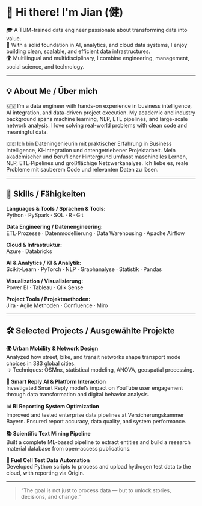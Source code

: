 # 👋 Hi there! I'm Jian (健)

🎓 A TUM-trained data engineer passionate about transforming data into value.  
🤖 With a solid foundation in AI, analytics, and cloud data systems, I enjoy building clean, scalable, and efficient data infrastructures.  
🌍 Multilingual and multidisciplinary, I combine engineering, management, social science, and technology.

---

## 💡 About Me / Über mich

🇬🇧 I’m a data engineer with hands-on experience in business intelligence, AI integration, and data-driven project execution. My academic and industry background spans machine learning, NLP, ETL pipelines, and large-scale network analysis. I love solving real-world problems with clean code and meaningful data.

🇩🇪 Ich bin Dateningenieurin mit praktischer Erfahrung in Business Intelligence, KI-Integration und datengetriebener Projektarbeit. Mein akademischer und beruflicher Hintergrund umfasst maschinelles Lernen, NLP, ETL-Pipelines und großflächige Netzwerkanalyse. Ich liebe es, reale Probleme mit sauberem Code und relevanten Daten zu lösen.

---

## 🧠 Skills / Fähigkeiten

**Languages & Tools / Sprachen & Tools:**  
Python · PySpark · SQL · R  · Git

**Data Engineering / Datenengineering:**  
ETL-Prozesse · Datenmodellierung · Data Warehousing · Apache Airflow

**Cloud & Infrastruktur:**  
Azure · Databricks

**AI & Analytics / KI & Analytik:**  
Scikit-Learn · PyTorch · NLP · Graphanalyse · Statistik · Pandas

**Visualization / Visualisierung:**  
Power BI · Tableau · Qlik Sense

**Project Tools / Projektmethoden:**  
Jira · Agile Methoden · Confluence · Miro

---

## 🛠️ Selected Projects / Ausgewählte Projekte

**🌍 Urban Mobility & Network Design**  
Analyzed how street, bike, and transit networks shape transport mode choices in 383 global cities.  
→ Techniques: OSMnx, statistical modeling, ANOVA, geospatial processing.

**🤖 Smart Reply AI & Platform Interaction**  
Investigated Smart Reply model’s impact on YouTube user engagement through data transformation and digital behavior analysis.

**📊 BI Reporting System Optimization**  
Improved and tested enterprise data pipelines at Versicherungskammer Bayern. Ensured report accuracy, data quality, and system performance.

**📚 Scientific Text Mining Pipeline**  
Built a complete ML-based pipeline to extract entities and build a research material database from open-access publications.

**🔋 Fuel Cell Test Data Automation**  
Developed Python scripts to process and upload hydrogen test data to the cloud, with reporting via Origin.

---

> “The goal is not just to process data — but to unlock stories, decisions, and change.”  
